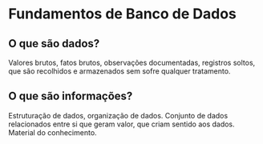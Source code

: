 # Fundamentos de Banco de Dados

## O que são dados?

Valores brutos, fatos brutos, observações documentadas, registros soltos, que são recolhidos e armazenados sem sofre qualquer tratamento.

## O que são informações?

Estruturação de dados, organização de dados. Conjunto de dados relacionados entre si que geram valor, que criam sentido aos dados. Material do conhecimento.